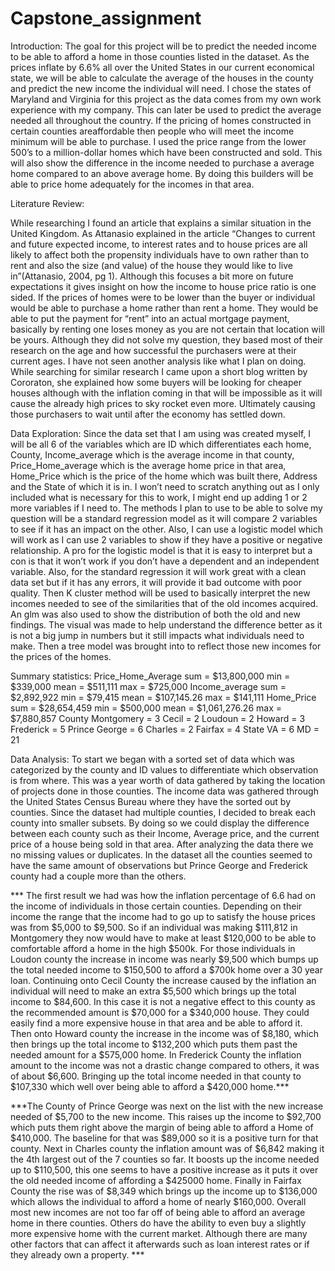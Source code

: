 # Capstone_assignment

Introduction:
The goal for this project will be to predict the needed income to be able to afford a home in those counties listed in the dataset. As the prices inflate by 6.6% all over the United States in our current economical state, we will be able to calculate the average of the houses in the county and predict the new income the individual will need. I chose the states of Maryland and Virginia for this project as the data comes from my own work experience with my company. This can later be used to predict the average needed all throughout the country. If the pricing of homes constructed in certain counties areaffordable then people who will meet the income minimum will be able to purchase. I used the price range from the lower 500’s to a million-dollar homes which have been constructed and sold. This will also show the difference in the income needed to purchase a average home compared to an above average home. By doing this builders will be able to price home adequately for the incomes in that area.

Literature Review:


While researching I found an article that explains a similar situation in the United Kingdom. As Attanasio explained in the article “Changes to current and future expected income, to interest rates and to house prices are all likely to affect both the propensity individuals have to own rather than to rent and also the size (and value) of the house they would like to live in”(Attanasio, 2004, pg 1). Although this focuses a bit more on future expectations it gives insight on how the income to house price ratio is one sided. If the prices of homes were to be lower than the buyer or individual would be able to purchase a home rather than rent a home. They would be able to put the payment for “rent” into an actual mortgage payment, basically by renting one loses money as you are not certain that location will be yours. Although they did not solve my question, they based most of their research on the age and how successful the purchasers were at their current ages. I have not seen another analysis like what I plan on doing. 
While searching for similar research I came upon a short blog written by Cororaton, she explained how some buyers will be looking for cheaper houses although with the inflation coming in that will be impossible as it will cause the already high prices to sky rocket even more. Ultimately causing those purchasers to wait until after the economy has settled down. 

Data Exploration: 
	Since the data set that I am using was created myself, I will be all 6 of the variables which are ID which differentiates each home, County, Income_average which is the average income in that county, Price_Home_average which is the average home price in that area, Home_Price which is the price of the home which was built there, Address and the State of which it is in. I won’t need to scratch anything out as I only included what is necessary for this to work, I might end up adding 1 or 2 more variables if I need to.
	The methods I plan to use to be able to solve my question will be a standard regression model as it will compare 2 variables to see if it has an impact on the other. Also, I can use a logistic model which will work as I can use 2 variables to show if they have a positive or negative relationship. A pro for the logistic model is that it is easy to interpret but a con is that it won’t work if you don’t have a dependent and an independent variable. Also, for the standard regression it will work great with a clean data set but if it has any errors, it will provide it bad outcome with poor quality. Then K cluster method will be used to basically interpret the new incomes needed to see of the similarities that of the old incomes acquired. An glm was also used to show the distribution of both the old and new findings. The visual was made to help understand the difference better as it is not a big jump in numbers but it still impacts what individuals need to make. Then a tree model was brought into to reflect those new incomes for the prices of the homes. 
 
Summary statistics:
Price_Home_Average 
sum = $13,800,000    min = $339,000
mean = $511,111       max = $725,000
Income_average
sum = $2,892,922  min = $79,415
mean = $107,145.26   max = $141,111
Home_Price
sum = $28,654,459  min = $500,000
mean = $1,061,276.26  max = $7,880,857
County 
Montgomery = 3  Cecil = 2 
Loudoun = 2  Howard = 3
Frederick = 5   Prince George = 6 
Charles = 2  Fairfax = 4
State
VA = 6
MD = 21



Data Analysis:
	To start we began with a sorted set of data which was categorized by the county and ID values to differentiate which observation is from where. This was a year worth of data gathered by taking the location of projects done in those counties. The income data was gathered through the United States Census Bureau where they have the sorted out by counties. Since the dataset had multiple counties, I decided to break each county into smaller subsets. By doing so we could display the difference between each county such as their Income, Average price, and the current price of a house being sold in that area. After analyzing the data there we no missing values or duplicates. In the dataset all the counties seemed to have the same amount of observations but Prince George and Frederick county had a couple more than the others. 
	
***	The first result we had was how the inflation percentage of 6.6 had on the income of individuals in those certain counties. Depending on their income the range that the income had to go up to satisfy the house prices was from $5,000 to $9,500. So if an individual was making $111,812 in Montgomery they now would have to make at least $120,000 to be able to comfortable afford a home in the high $500k. For those individuals in Loudon county the increase in income was nearly $9,500 which bumps up the total needed income to $150,500 to afford a $700k home over a 30 year loan. Continuing onto Cecil County the increase caused by the inflation an individual will need to make an extra $5,500 which brings up the total income to $84,600. In this case it is not a negative effect to this county as the recommended amount is $70,000 for a $340,000 house. They could easily find a more expensive house in that area and be able to afford it. Then onto Howard county the increase in the income was of $8,180, which then brings up the total income to $132,200 which puts them past the needed amount for a $575,000 home. In Frederick County the inflation amount to the income was not a drastic change compared to others, it was of about $6,600. Bringing up the total income needed in that county to $107,330 which well over being able to afford a $420,000 home.***
	
 ***The County of Prince George was next on the list with the new increase needed of $5,700 to the new income. This raises up the income to $92,700 which puts them right above the margin of being able to afford a Home of $410,000. The baseline for that was $89,000 so it is a positive turn for that county. Next in Charles county the inflation amount was of $6,842 making it the 4th largest out of the 7 counties so far. It boosts up the income needed up to $110,500, this one seems to have a positive increase as it puts it over the old needed income of affording a $425000 home. Finally in Fairfax County the rise was of $8,349 which brings up the income up to $136,000 which allows the individual to afford a home of nearly $160,000. 
	Overall most new incomes are not too far off of being able to afford an average home in there counties. Others do have the ability to even buy a slightly more expensive home with the current market. Although there are many other factors that can affect it afterwards such as loan interest rates or if they already own a property. ***
